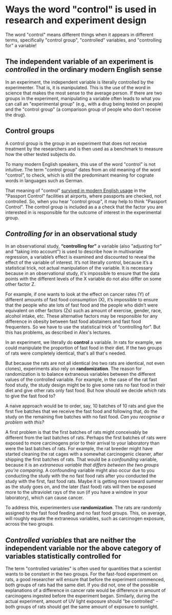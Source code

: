 # Ways the word "control" is used in research and experiment design

The word "control"  means different things when it appears in different terms, specifically "control group", "controlled" variables, and "controlling for" a variable!

## The independent variable of an experiment is *controlled* in the ordinary modern English sense

In an experiment, the independent variable is literally controlled by the experimenter. That is, it is manipulated. This is the use of the word in science that makes the most sense to the average person. If there are two groups in the experiment, manipulating a variable often leads to what you can call an "experimental group" (e.g., with a drug being tested on people) and the "control group" (a comparison group of people who don't receive the drug).

## Control groups

A control group is the group in an experiment that does not receive treatment by the researchers and is then used as a benchmark to measure how the other tested subjects do.

To many modern English speakers, this use of the word "control" is not intuitive. The term "control group" dates from an old meaning of the word "control", to check, which is still the predominant meaning for cognate words in languages such as German.

That meaning of "control" [survived in modern English usage](https://forum.wordreference.com/threads/passport-control.2188162/) in the "Passport Control" facilities at airports, where passports are checked, not controlled. So, when you hear "control group", it may help to think "Passport Control". The  control group is included as a a check that the factor you are interested in is responsible for the outcome of interest in the experimental group.


## *Controlling for* in an observational study

In an observational study, **“controlling for”** a variable (also "adjusting for" and "taking into account") is used to describe how in multivariate regression, a variable’s effect is examined and discounted to reveal the effect of the variable of interest. It’s not literally control, because it’s a statistical trick, not actual manipulation of the variable. It is necessary because in an observational study, it's impossible to ensure that the data points with the different levels of the X variable do not also differ on some other factor Z.

For example, if one wants to look at the effect on cancer rates (Y) of different amounts of fast food consumption (X), it’s impossible to ensure that the people who ate lots of fast food and the people who didn’t were equivalent on other factors (Zs) such as amount of exercise, gender, race, alcohol intake, etc. These alternative factors may be responsible for any difference in obesity between fast food abstainers and fast food frequenters. So we have to use the statistical trick of “controlling for”. But this has problems, as described in Alex's lectures.

In an experiment, we literally do **control** a variable. In rats for example, we could manipulate the proportion of fast food in their diet. If the two groups of rats were completely identical, that's all that's needed.

But because the rats are not all identical (no two rats are identical, not even clones), experiments also rely on **randomization**. The reason for randomization is to balance extraneous variables between the different values of the controlled variable. For example, in the case of the rat fast food study, the study design might be to give some rats no fast food in their diet and give other rats only fast food. But how should we decide *which* rats to give the fast food to?

A naive approach would be to order, say, 10 batches of 10 rats and give the first five batches that we receive the fast food and following that, do the study on the remaining five batches with no fast food. *Can you recognise a problem with this?*

A first problem is that the first batches of rats might conceivably be different from the last batches of rats. Perhaps the first batches of rats were exposed to more carcinogens prior to their arrival to your laboratory than were the last batches of rats. For example, the rat breeder might have started cleaning the rat cages with a somewhat carcinogenic cleaner, after shipping the first batches of rats. That would be a *confounding* variable, because it is an *extraneous variable that differs between the two groups you're comparing*. A confounding variable might also occur due to you conducting the study with the no fast food rats after you conducted the study with the first, fast food rats. Maybe it is getting more toward summer as the study goes on, and the later (fast food) rats will then be exposed more to the ultraviolet rays of the sun (if you have a window in your laboratory), which can cause cancer.

To address this, experimenters use **randomization**. The rats are randomly assigned to the fast food feeding and no fast food groups. This, on average, will roughly equate the extraneous variables, such as carcinogen exposure, across the two groups.

## *Controlled variables* that are neither the independent variable nor the above category of variables statistically controlled for

The term "controlled variables" is often used for quantities that a scientist wants to be constant in the two groups. For the fast-food experiment on rats, a good researcher will ensure that before the experiment commenced, both groups of rats had the same diet.
If you did not, one of the possible explanations of a difference in cancer rate would be difference in amount of carcinogens ingested before the experiment began. Similarly, during the actual experiment, amount of UV light exposure should "be controlled" - both groups of rats should get the same amount of exposure to sunlight.
